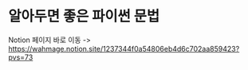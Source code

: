 # 알아두면 좋은 파이썬 문법

Notion 페이지 바로 이동 -> https://wahmage.notion.site/1237344f0a54806eb4d6c702aa859423?pvs=73